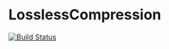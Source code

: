 # LosslessCompression

[![Build Status](https://github.com/papermango/LosslessCompression.jl/actions/workflows/CI.yml/badge.svg)](https://github.com/papermango/LosslessCompression.jl/actions/workflows/CI.yml)
